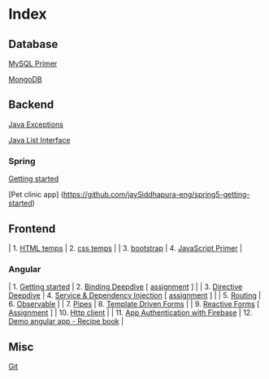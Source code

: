 <h1> Index </h1>

<h2>Database</h2>

[MySQL Primer](https://jaysiddhapura-eng.github.io/MySQL-Primer/) 

[MongoDB](https://jaysiddhapura-eng.github.io/MongoDB/)


<h2>Backend</h2>

[Java Exceptions](https://jaysiddhapura-eng.github.io/JavaExceptions/)

[Java List Interface](https://jaysiddhapura-eng.github.io/List/)

<h3> Spring </h3>

[Getting started](https://github.com/jaySiddhapura-eng/spring5-getting-started)

[Pet clinic app] (https://github.com/jaySiddhapura-eng/spring5-getting-started)


<h2>Frontend</h2>

| 1. [HTML temps](https://github.com/jaySiddhapura-eng/htmlTamplets) | 2. [css temps](https://github.com/jaySiddhapura-eng/css)     |
| 3. [bootstrap](https://jaysiddhapura-eng.github.io/bootstrap/) | 4. [JavaScript Primer](https://jaysiddhapura-eng.github.io/JavaScript-Notes/) |


<h3>Angular</h3>

| 1. [Getting started](https://github.com/jaySiddhapura-eng/angularCourse) | 2. [Binding Deepdive](https://github.com/jaySiddhapura-eng/AngularBindingsDeepDive) [ [assignment](https://github.com/jaySiddhapura-eng/ch5Assignment) ] |
| 3. [Directive Deepdive](https://github.com/jaySiddhapura-eng/directive-deepdive-ch7) | 4. [Service & Dependency Injection](https://github.com/jaySiddhapura-eng/angular-service-ch9) [ [assignment](https://github.com/jaySiddhapura-eng/angular-service-assignment-ch9) ] |
| 5. [Routing](https://github.com/jaySiddhapura-eng/routing-ch11) | 6. [Observable](https://github.com/jaySiddhapura-eng/custom-observable-ch13) |
| 7. [Pipes](https://github.com/jaySiddhapura-eng/pipe-ch17) | 8. [Template Driven Forms](https://github.com/jaySiddhapura-eng/form-control-ch15) |
| 9. [Reactive Forms](https://github.com/jaySiddhapura-eng/reactive-form-ch15) [ [Assignment](https://github.com/jaySiddhapura-eng/form-reactive-assignment-ch15) ] | 10. [Http client](https://github.com/jaySiddhapura-eng/http-ch18) |
| 11. [App Authentication with Firebase](https://github.com/jaySiddhapura-eng/authentication-ch20) | 12. [Demo angular app - Recipe book](https://github.com/jaySiddhapura-eng/angularCourseProject) |


<h2>Misc</h2>

[Git](https://jaysiddhapura-eng.github.io/Git-strategy/)













